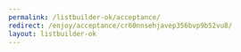 ```yaml
---
permalink: /listbuilder-ok/acceptance/
redirect: /enjoy/acceptance/cr60nnsehjavep356bvp9b52vu8/
layout: listbuilder-ok
---
```

